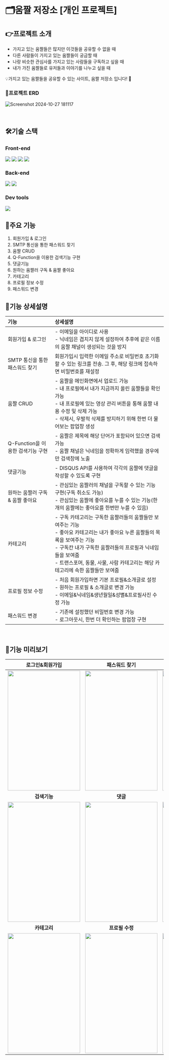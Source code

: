 # 🗂️움짤 저장소 [개인 프로젝트]

## 👉프로젝트 소개 <br>
- 가지고 있는 움짤들은 많지만 이것들을 공유할 수 없을 때
- 다른 사람들이 가지고 있는 움짤들이 궁금할 때
- 나랑 비슷한 관심사를 가지고 있는 사람들을 구독하고 싶을 때
- 내가 가진 움짤들로 유저들과 이야기를 나누고 싶을 때

💡가지고 있는 움짤들을 공유할 수 있는 사이트, 움짤 저장소 입니다! 🥳

### 📌프로젝트 ERD
![Screenshot 2024-10-27 181117](https://github.com/user-attachments/assets/bf61ec9d-61f6-4183-9912-2806c603ba1d)

<br>

## 🛠️기술 스택

### Front-end
<div>
  <img src="https://img.shields.io/badge/django-092E20?style=for-the-badge&logo=django&logoColor=white">
  <img src="https://img.shields.io/badge/html5-E34F26?style=for-the-badge&logo=html5&logoColor=white">
  <img src="https://img.shields.io/badge/css-1572B6?style=for-the-badge&logo=css3&logoColor=white">
  <img src="https://img.shields.io/badge/bootstrap-7952B3?style=for-the-badge&logo=bootstrap&logoColor=white">
</div>

### Back-end
<div>
  <img src="https://img.shields.io/badge/django-092E20?style=for-the-badge&logo=django&logoColor=white">
  <img src="https://img.shields.io/badge/sqlite-003B57?style=for-the-badge&logo=SQLite&logoColor=white">
</div>

### Dev tools
<div>
  <img src="https://img.shields.io/badge/Visual Studio Code-007ACC?style=for-the-badge&logo=Visual Studio Code&logoColor=white">
</div>

## 📍주요 기능
1. 회원가입 & 로그인
2. SMTP 통신을 통한 패스워드 찾기
3. 움짤 CRUD
4. Q-Function을 이용한 검색기능 구현
5. 댓글기능
6. 원하는 움짤러 구독 & 움짤 좋아요
7. 카테고리
8. 프로필 정보 수정
9. 패스워드 변경

## 📝기능 상세설명
| **기능** | **상세설명** |
| :--- | :--- |
| 회원가입 & 로그인 | - 이메일을 아이디로 사용 <br> - 닉네임은 겹치지 않게 설정하여 추후에 같은 이름의 움짤 채널이 생성되는 것을 방지 |
| SMTP 통신을 통한 패스워드 찾기 | 회원가입시 입력한 이메일 주소로 비밀번호 초기화할 수 있는 링크를 전송. 그 후, 해당 링크에 접속하면 비밀번호를 재설정 |
| 움짤 CRUD | - 움짤을 메인화면에서 업로드 가능 <br> - 내 프로필에서 내가 지금까지 올린 움짤들을 확인 가능 <br> - 내 프로필에 있는 영상 관리 버튼을 통해 움짤 내용 수정 및 삭제 가능 <br> - 삭제시, 우발적 삭제를 방지하기 위해 한번 더 물어보는 팝업창 생성|
| Q-Function을 이용한 검색기능 구현 | - 움짤은 제목에 해당 단어가 포함되어 있으면 검색가능 <br> - 움짤 채널은 닉네임을 정확하게 임력했을 경우에만 검색창에 노출 |
| 댓글기능 | - DISQUS API를 사용하여 각각의 움짤에 댓글을 작성할 수 있도록 구현 |
| 원하는 움짤러 구독 & 움짤 좋아요 | - 관심있는 움짤러의 채널을 구독할 수 있는 기능 구현(구독 취소도 가능) <br> - 관심있는 움짤에 좋아요를 누를 수 있는 기능(한개의 움짤에는 좋아요를 한번만 누를 수 있음) |
| 카테고리 | - 구독 카테고리는 구독한 움짤러들의 움짤들만 보여주는 기능 <br> - 좋아요 카테고리는 내가 좋아요 누른 움짤들의 목록을 보여주는 기능 <br> - 구독칸 내가 구독한 움짤러들의 프로필과 닉네임들을 보여줌 <br> - 트랜스포머, 동물, 사물, 사람 카테고리는 해당 카테고리에 속한 움짤들만 보여줌  |
| 프로필 정보 수정 | - 처음 회원가입하면 기본 프로필&소개글로 설정 <br> - 원하는 프로필 & 소개글로 변경 가능 <br> - 이메일&닉네임&생년월일&성별&프로필사진 수정 가능|
| 패스워드 변경 | - 기존에 설정했던 비밀번호 변경 가능 <br> - 로그아웃시, 한번 더 확인하는 팝업창 구현 |

<br>

## 🔎기능 미리보기
| **로그인&회원가입** | **패스워드 찾기** | **움짤 CRUD** |
| :---: | :---: | :---: |
| <img src ="https://github.com/user-attachments/assets/a9286197-b029-4a25-ad18-c90dcec6aca8" width="230" height="380" /> | <img src ="https://github.com/user-attachments/assets/ae537f6b-3a9d-4b57-8ef6-4831e78d981c" width="230" height="380"/> | <img src="https://github.com/user-attachments/assets/dfa5b4cc-8bcc-4271-94d6-b2a09064ecda" width="230" height="380" />
| **검색기능** | **댓글** | **구독&좋아요** |
| <img src ="https://github.com/user-attachments/assets/a9103cfd-e9da-4fb0-829d-89cb21dc1e8d" width="230" height="380" /> | <img src ="https://github.com/user-attachments/assets/a1266082-1826-4e82-bbc3-4597291191d3" width="230" height="380"/> | <img src="https://github.com/user-attachments/assets/c9fb2374-a102-4f38-b70b-48de7ecac3a3" width="230" height="380" />
| **카테고리** | **프로필 수정** | **패스워드 변경** |
| <img src ="https://github.com/user-attachments/assets/41f3ee45-15c0-4211-b8bb-bbc6ff46d4ee" width="230" height="380" /> | <img src ="https://github.com/user-attachments/assets/c521483e-68db-4054-9125-2eb4030d1854" width="230" height="380"/> | <img src="https://github.com/user-attachments/assets/262bbaaf-77a6-4ccc-89e7-e266e4de35ce" width="230" height="380" />
